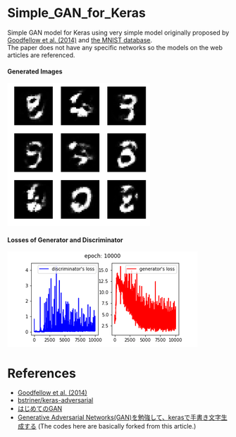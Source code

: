 # Simple_GAN_for_Keras
Simple GAN model for Keras using very simple model originally proposed by [Goodfellow et al. (2014)](https://arxiv.org/abs/1406.2661) and [the MNIST database](http://yann.lecun.com/exdb/mnist/).  
The paper does not have any specific networks so the models on the web articles are referenced.

#### Generated Images
<img src="./generated-images/animation.gif" width="324" alt="Generated Images" >

#### Losses of Generator and Discriminator
<img src="./loss/animation.gif" width="432" alt="Generated Images" >

# References
* [Goodfellow et al. (2014)](https://arxiv.org/abs/1406.2661)
* [bstriner/keras-adversarial](https://github.com/bstriner/keras-adversarial)
* [はじめてのGAN](https://elix-tech.github.io/ja/2017/02/06/gan.html)
* [Generative Adversarial Networks(GAN)を勉強して、kerasで手書き文字生成する](http://yusuke-ujitoko.hatenablog.com/entry/2017/05/08/010314) (The codes here are basically forked from this article.)
